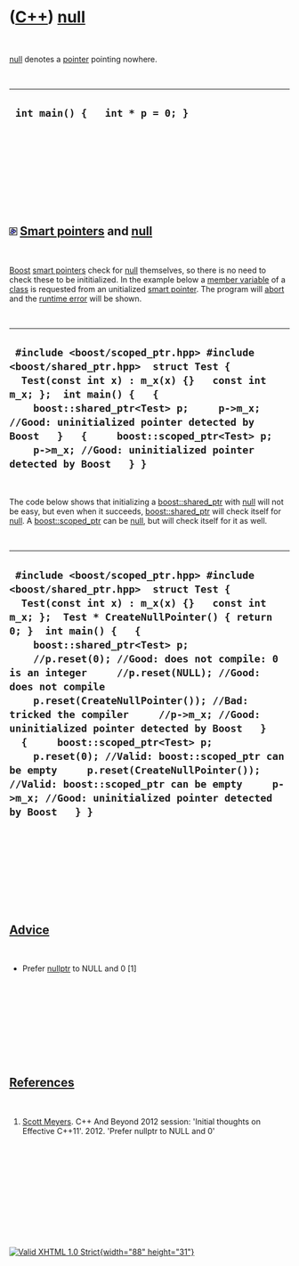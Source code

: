 



 

 

 

 

 

([C++](Cpp.htm)) [null](CppNull.htm)
====================================

 

[null](CppNull.htm) denotes a [pointer](CppPointer.htm) pointing
nowhere.

 

  ----------------------------------
  ` int main() {   int * p = 0; }`
  ----------------------------------

 

 

 

 

 

![Boost](PicBoost.png) [Smart pointers](CppSmartPointer.htm) and [null](CppNull.htm)
------------------------------------------------------------------------------------

 

[Boost](CppBoost.htm) [smart pointers](CppSmartPointer.htm) check for
[null](CppNull.htm) themselves, so there is no need to check these to be
inititialized. In the example below a [member
variable](CppMemberVariable.htm) of a [class](CppClass.htm) is requested
from an unitialized [smart pointer](CppSmartPointer.htm). The program
will [abort](CppAbort.htm) and the [runtime error](CppRuntimeError.htm)
will be shown.

 

  -------------------------------------------------------------------------------------------------------------------------------------------------------------------------------------------------------------------------------------------------------------------------------------------------------------------------------------------------------------
  ` #include <boost/scoped_ptr.hpp> #include <boost/shared_ptr.hpp>  struct Test {   Test(const int x) : m_x(x) {}   const int m_x; };  int main() {   {     boost::shared_ptr<Test> p;     p->m_x; //Good: uninitialized pointer detected by Boost   }   {     boost::scoped_ptr<Test> p;     p->m_x; //Good: uninitialized pointer detected by Boost   } }`
  -------------------------------------------------------------------------------------------------------------------------------------------------------------------------------------------------------------------------------------------------------------------------------------------------------------------------------------------------------------

 

The code below shows that initializing a
[boost::shared\_ptr](CppShared_ptr.htm) with [null](CppNull.htm) will
not be easy, but even when it succeeds,
[boost::shared\_ptr](CppShared_ptr.htm) will check itself for
[null](CppNull.htm). A [boost::scoped\_ptr](CppScoped_ptr.htm) can be
[null](CppNull.htm), but will check itself for it as well.

 

  -------------------------------------------------------------------------------------------------------------------------------------------------------------------------------------------------------------------------------------------------------------------------------------------------------------------------------------------------------------------------------------------------------------------------------------------------------------------------------------------------------------------------------------------------------------------------------------------------------------------------------------------------------------------------------------------------------------------
  ` #include <boost/scoped_ptr.hpp> #include <boost/shared_ptr.hpp>  struct Test {   Test(const int x) : m_x(x) {}   const int m_x; };  Test * CreateNullPointer() { return 0; }  int main() {   {     boost::shared_ptr<Test> p;     //p.reset(0); //Good: does not compile: 0 is an integer     //p.reset(NULL); //Good: does not compile     p.reset(CreateNullPointer()); //Bad: tricked the compiler     //p->m_x; //Good: uninitialized pointer detected by Boost   }   {     boost::scoped_ptr<Test> p;     p.reset(0); //Valid: boost::scoped_ptr can be empty     p.reset(CreateNullPointer()); //Valid: boost::scoped_ptr can be empty     p->m_x; //Good: uninitialized pointer detected by Boost   } }`
  -------------------------------------------------------------------------------------------------------------------------------------------------------------------------------------------------------------------------------------------------------------------------------------------------------------------------------------------------------------------------------------------------------------------------------------------------------------------------------------------------------------------------------------------------------------------------------------------------------------------------------------------------------------------------------------------------------------------

 

 

 

 

 

[Advice](CppAdvice.htm)
-----------------------

 

-   Prefer [nullptr](CppNullptr.htm) to NULL and 0 \[1\]

 

 

 

 

 

[References](CppReferences.htm)
-------------------------------

 

1.  [Scott Meyers](CppScottMeyers.htm). C++ And Beyond 2012 session:
    'Initial thoughts on Effective C++11'. 2012. 'Prefer nullptr to NULL
    and 0'

 

 

 

 

 





 

[![Valid XHTML 1.0 Strict](valid-xhtml10.png){width="88"
height="31"}](http://validator.w3.org/check?uri=referer)
